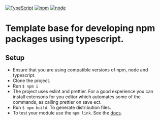 [![TypeScript](https://img.shields.io/badge/typescript-4.2.4-blue)](https://www.typescriptlang.org/docs/handbook/release-notes/typescript-4-2.html)
[![npm](https://img.shields.io/badge/npm-7.5.2-blue)](https://www.npmjs.com/package/npm/v/7.5.4)
[![node](https://img.shields.io/badge/node-15.4.0-blue)](https://nodejs.org/docs/latest-v15.x/api/)
# Template base for developing npm packages using typescript.

## Setup
- Ensure that you are using compatible versions of npm, node and typescript.
- Clone the project.
- Run `$ npm i`
- The project uses eslint and prettier. For a good experience you can install extensons for you editor which automates some of the commands, as calling prettier on save ect.
- Run `$ npm build`. To generate distribution files.
- To test your module use the `npm link`. See the [docs](https://docs.npmjs.com/cli/v7/commands/npm-link).
